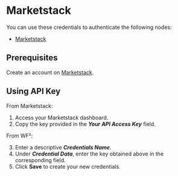 # Marketstack

You can use these credentials to authenticate the following nodes:

- [Marketstack](/workflow/integrations/nodes/workflow-nodes-base.marketstack/)

## Prerequisites

Create an account on [Marketstack](https://marketstack.com/).

## Using API Key

From Marketstack:

1. Access your Marketstack dashboard.
2. Copy the key provided in the ***Your API Access Key*** field.

From WF²:

3. Enter a descriptive ***Credentials Name***.
4. Under ***Credential Data***, enter the key obtained above in the corresponding field.
5. Click **Save** to create your new credentials.

